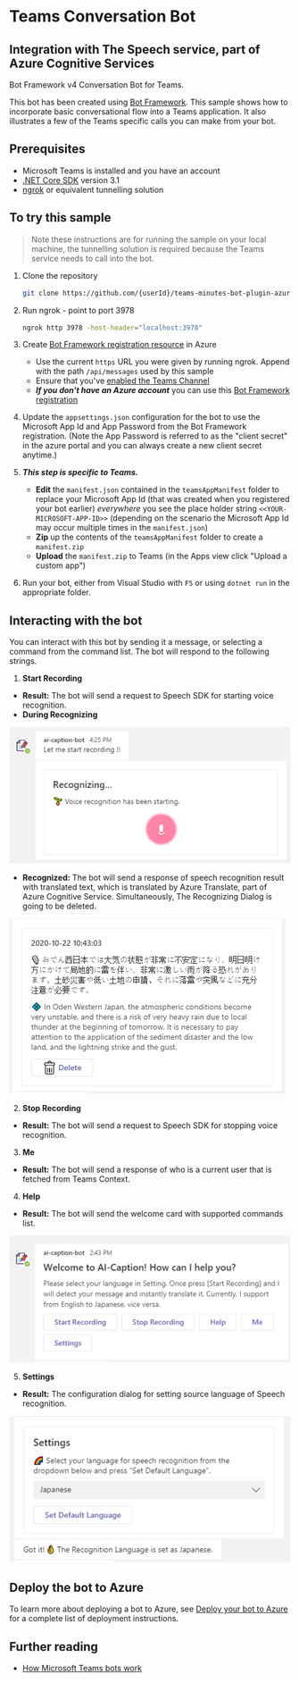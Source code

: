 ﻿
# Teams Conversation Bot 
## Integration with The Speech service, part of Azure Cognitive Services

Bot Framework v4 Conversation Bot for Teams.

This bot has been created using [Bot Framework](https://dev.botframework.com). This sample shows
how to incorporate basic conversational flow into a Teams application. It also illustrates a few of the Teams specific calls you can make from your bot.

## Prerequisites

- Microsoft Teams is installed and you have an account
- [.NET Core SDK](https://dotnet.microsoft.com/download) version 3.1
- [ngrok](https://ngrok.com/) or equivalent tunnelling solution

## To try this sample

> Note these instructions are for running the sample on your local machine, the tunnelling solution is required because
the Teams service needs to call into the bot.

1) Clone the repository

    ```bash
    git clone https://github.com/{userId}/teams-minutes-bot-plugin-azure.git
    ```

1) Run ngrok - point to port 3978

    ```bash
    ngrok http 3978 -host-header="localhost:3978"
    ```

1) Create [Bot Framework registration resource](https://docs.microsoft.com/en-us/azure/bot-service/bot-service-quickstart-registration) in Azure
    - Use the current `https` URL you were given by running ngrok. Append with the path `/api/messages` used by this sample
    - Ensure that you've [enabled the Teams Channel](https://docs.microsoft.com/en-us/azure/bot-service/channel-connect-teams?view=azure-bot-service-4.0)
    - __*If you don't have an Azure account*__ you can use this [Bot Framework registration](https://docs.microsoft.com/en-us/microsoftteams/platform/bots/how-to/create-a-bot-for-teams#register-your-web-service-with-the-bot-framework)

1) Update the `appsettings.json` configuration for the bot to use the Microsoft App Id and App Password from the Bot Framework registration. (Note the App Password is referred to as the "client secret" in the azure portal and you can always create a new client secret anytime.)

1) __*This step is specific to Teams.*__
    - **Edit** the `manifest.json` contained in the  `teamsAppManifest` folder to replace your Microsoft App Id (that was created when you registered your bot earlier) *everywhere* you see the place holder string `<<YOUR-MICROSOFT-APP-ID>>` (depending on the scenario the Microsoft App Id may occur multiple times in the `manifest.json`)
    - **Zip** up the contents of the `teamsAppManifest` folder to create a `manifest.zip`
    - **Upload** the `manifest.zip` to Teams (in the Apps view click "Upload a custom app")

1) Run your bot, either from Visual Studio with `F5` or using `dotnet run` in the appropriate folder.

## Interacting with the bot

You can interact with this bot by sending it a message, or selecting a command from the command list. The bot will respond to the following strings.

1. **Start Recording**
  - **Result:** The bot will send a request to Speech SDK for starting voice recognition.
  - **During Recognizing**
  
  ![Recognizing](./Screenshot/recognizing.PNG?raw=true)
  
  - **Recognized:** The bot will send a response of speech recognition result with translated text, which is translated by Azure Translate, part of Azure Cognitive Service. Simultaneously, The Recognizing Dialog is going to be deleted. 
  
  ![Recognized](./Screenshot/message.PNG?raw=true)
  
2. **Stop Recording**
  - **Result:** The bot will send a request to Speech SDK for stopping voice recognition.
3. **Me**
  - **Result:** The bot will send a response of who is a current user that is fetched from Teams Context.
4. **Help**
- **Result:** The bot will send the welcome card with supported commands list.

![Welcome](./Screenshot/welcome.PNG?raw=true)

5. **Settings**
- **Result:** The configuration dialog for setting source language of Speech recognition.

![Settings](./Screenshot/setting.PNG?raw=true)


## Deploy the bot to Azure

To learn more about deploying a bot to Azure, see [Deploy your bot to Azure](https://aka.ms/azuredeployment) for a complete list of deployment instructions.

## Further reading

- [How Microsoft Teams bots work](https://docs.microsoft.com/en-us/azure/bot-service/bot-builder-basics-teams?view=azure-bot-service-4.0&tabs=javascript)
